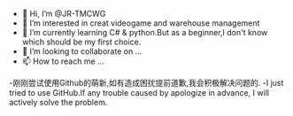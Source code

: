 - 👋 Hi, I’m @JR-TMCWG
- 👀 I’m interested in creat videogame and warehouse management
- 🌱 I’m currently learning C# & python.But as a beginner,I don't know which should be my first choice.
- 💞️ I’m looking to collaborate on ...
- 📫 How to reach me ...


-刚刚尝试使用Github的萌新,如有造成困扰提前道歉,我会积极解决问题的.
-I just tried to use GitHub.If any trouble caused by apologize in advance, I will actively solve the problem.

<!---
JR-TMCWG/JR-TMCWG is a ✨ special ✨ repository because its `README.md` (this file) appears on your GitHub profile.
You can click the Preview link to take a look at your changes.
--->

